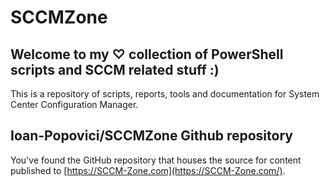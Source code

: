 # SCCMZone

## Welcome to my ♡ collection of PowerShell scripts and SCCM related stuff :)

This is a repository of scripts, reports, tools and documentation for System Center Configuration Manager.

## Ioan-Popovici/SCCMZone Github repository

You've found the GitHub repository that houses the source for content published to [https://SCCM-Zone.com](https://SCCM-Zone.com/).
